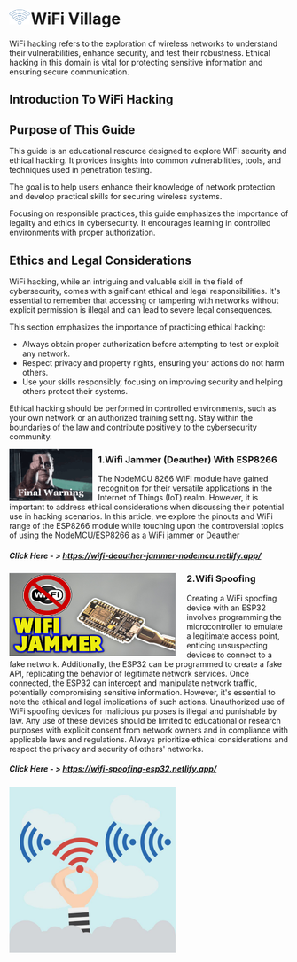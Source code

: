 # <img src="https://github.com/0V-N/Seasides2025/blob/main/Images/80326c84c6e00910f63aa6260372ec25.gif?raw=true" alt="welcome" style="width: 37px; float: left; margin-right: 2px;"> WiFi Village 
WiFi hacking refers to the exploration of wireless networks to understand their vulnerabilities, enhance security, and test their robustness. Ethical hacking in this domain is vital for protecting sensitive information and ensuring secure communication.  
## Introduction To WiFi Hacking
## Purpose of This Guide
This guide is an educational resource designed to explore WiFi security and ethical hacking. It provides insights into common vulnerabilities, tools, and techniques used in penetration testing.  

The goal is to help users enhance their knowledge of network protection and develop practical skills for securing wireless systems.  

Focusing on responsible practices, this guide emphasizes the importance of legality and ethics in cybersecurity. It encourages learning in controlled environments with proper authorization.  

## Ethics and Legal Considerations

WiFi hacking, while an intriguing and valuable skill in the field of cybersecurity, comes with significant ethical and legal responsibilities. It's essential to remember that accessing or tampering with networks without explicit permission is illegal and can lead to severe legal consequences.  

This section emphasizes the importance of practicing ethical hacking:  
- Always obtain proper authorization before attempting to test or exploit any network.  
- Respect privacy and property rights, ensuring your actions do not harm others.  
- Use your skills responsibly, focusing on improving security and helping others protect their systems.  

Ethical hacking should be performed in controlled environments, such as your own network or an authorized training setting. Stay within the boundaries of the law and contribute positively to the cybersecurity community.
   
<img src="https://github.com/0V-N/Seasides2025/blob/main/Images/final-warning-warning.gif" alt="welcome" style="width: 150px; float: left; margin-right: 10px;">

### 1.Wifi Jammer (Deauther) With ESP8266
The NodeMCU 8266 WiFi module have gained recognition for their versatile applications in the Internet of Things (IoT) realm​​. However, it is important to address ethical considerations when discussing their potential use in hacking scenarios. In this article, we explore the pinouts and WiFi range of the ESP8266 module while touching upon the controversial topics of using the NodeMCU/ESP8266 as a WiFi jammer or Deauther

##### Click Here - > https://wifi-deauther-jammer-nodemcu.netlify.app/

<img src="https://github.com/0V-N/Seasides2025/blob/main/Images/8930234700_1561108959.jpg" alt="welcome" style="width: 300px; float: left; margin-right: 20px;">

### 2.Wifi Spoofing
Creating a WiFi spoofing device with an ESP32 involves programming the microcontroller to emulate a legitimate access point, enticing unsuspecting devices to connect to a fake network. Additionally, the ESP32 can be programmed to create a fake API, replicating the behavior of legitimate network services. Once connected, the ESP32 can intercept and manipulate network traffic, potentially compromising sensitive information. However, it's essential to note the ethical and legal implications of such actions. Unauthorized use of WiFi spoofing devices for malicious purposes is illegal and punishable by law. Any use of these devices should be limited to educational or research purposes with explicit consent from network owners and in compliance with applicable laws and regulations. Always prioritize ethical considerations and respect the privacy and security of others' networks. 

##### Click Here - > https://wifi-spoofing-esp32.netlify.app/

<img src="https://github.com/0V-N/Seasides2025/blob/main/Images/wifi%20spoof.jpg" alt="welcome" style="width: 300px; float: left; margin-right: 20px;">
